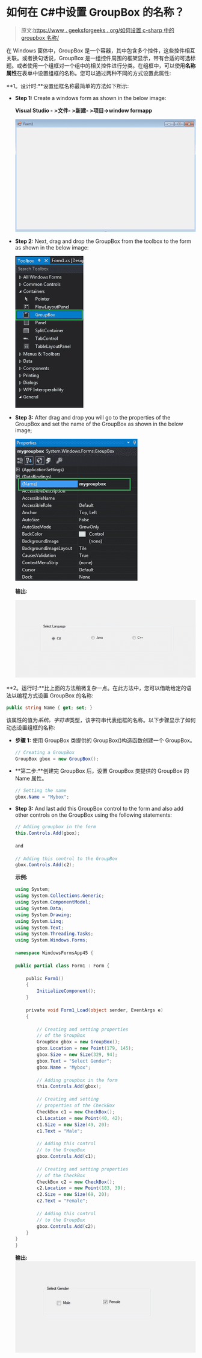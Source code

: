 # 如何在 C#中设置 GroupBox 的名称？

> 原文:[https://www . geeksforgeeks . org/如何设置 c-sharp 中的 groupbox 名称/](https://www.geeksforgeeks.org/how-to-set-the-name-of-the-groupbox-in-c-sharp/)

在 Windows 窗体中，GroupBox 是一个容器，其中包含多个控件，这些控件相互关联。或者换句话说，GroupBox 是一组控件周围的框架显示，带有合适的可选标题。或者使用一个组框对一个组中的相关控件进行分类。在组框中，可以使用**名称属性**在表单中设置组框的名称。您可以通过两种不同的方式设置此属性:

**1。设计时:**设置组框名称最简单的方法如下所示:

*   **Step 1:** Create a windows form as shown in the below image:

    **Visual Studio - >文件- >新建- >项目->window formapp**

    ![](img/de9202f1f4646167e60ea580d67273d9.png)

*   **Step 2:** Next, drag and drop the GroupBox from the toolbox to the form as shown in the below image:

    ![](img/3e0d6750b498ddd294dc81fffa68f124.png)

*   **Step 3:** After drag and drop you will go to the properties of the GroupBox and set the name of the GroupBox as shown in the below image;

    ![](img/65bb19cea9110a8f4f307102485bee66.png)

    **输出:**

    ![](img/e0d6c040a9c87ee017a62d874e415a39.png)

**2。运行时:**比上面的方法稍微复杂一点。在此方法中，您可以借助给定的语法以编程方式设置 GroupBox 的名称:

```cs
public string Name { get; set; } 
```

该属性的值为*系统。字符串*类型，该字符串代表组框的名称。以下步骤显示了如何动态设置组框的名称:

*   **步骤 1:** 使用 GroupBox 类提供的 GroupBox()构造函数创建一个 GroupBox。

    ```cs
    // Creating a GroupBox
    GroupBox gbox = new GroupBox(); 

    ```

*   **第二步:**创建完 GroupBox 后，设置 GroupBox 类提供的 GroupBox 的 Name 属性。

    ```cs
    // Setting the name
    gbox.Name = "Mybox";

    ```

*   **Step 3:** And last add this GroupBox control to the form and also add other controls on the GroupBox using the following statements:

    ```cs
    // Adding groupbox in the form
    this.Controls.Add(gbox);

    and 

    // Adding this control to the GroupBox
    gbox.Controls.Add(c2);

    ```

    **示例:**

    ```cs
    using System;
    using System.Collections.Generic;
    using System.ComponentModel;
    using System.Data;
    using System.Drawing;
    using System.Linq;
    using System.Text;
    using System.Threading.Tasks;
    using System.Windows.Forms;

    namespace WindowsFormsApp45 {

    public partial class Form1 : Form {

        public Form1()
        {
            InitializeComponent();
        }

        private void Form1_Load(object sender, EventArgs e)
        {

            // Creating and setting properties 
            // of the GroupBox
            GroupBox gbox = new GroupBox();
            gbox.Location = new Point(179, 145);
            gbox.Size = new Size(329, 94);
            gbox.Text = "Select Gender";
            gbox.Name = "Mybox";

            // Adding groupbox in the form
            this.Controls.Add(gbox);

            // Creating and setting 
            // properties of the CheckBox
            CheckBox c1 = new CheckBox();
            c1.Location = new Point(40, 42);
            c1.Size = new Size(49, 20);
            c1.Text = "Male";

            // Adding this control 
            // to the GroupBox
            gbox.Controls.Add(c1);

            // Creating and setting properties 
            // of the CheckBox
            CheckBox c2 = new CheckBox();
            c2.Location = new Point(183, 39);
            c2.Size = new Size(69, 20);
            c2.Text = "Female";

            // Adding this control
            // to the GroupBox
            gbox.Controls.Add(c2);
        }
    }
    }
    ```

    **输出:**
    ![](img/955274750fed6e26261b59b24601e54d.png)